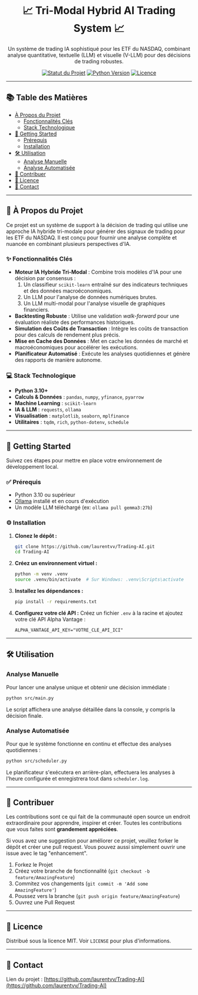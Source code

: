 
<div align="center">
  <br />
  <h1>📈 Tri-Modal Hybrid AI Trading System 📈</h1>
  <p>
    Un système de trading IA sophistiqué pour les ETF du NASDAQ, combinant analyse quantitative, textuelle (LLM) et visuelle (V-LLM) pour des décisions de trading robustes.
  </p>
</div>

<div align="center">

[![Statut du Projet](https://img.shields.io/badge/status-en--d%C3%A9veloppement-green.svg)](https://github.com/laurentvv/Trading-AI)
[![Python Version](https://img.shields.io/badge/python-3.10+-blue.svg)](https://www.python.org/downloads/)
[![Licence](https://img.shields.io/badge/license-MIT-lightgrey.svg)](https://opensource.org/licenses/MIT)

</div>

---

## 📚 Table des Matières

- [À Propos du Projet](#-à-propos-du-projet)
  - [Fonctionnalités Clés](#-fonctionnalités-clés)
  - [Stack Technologique](#-stack-technologique)
- [🚀 Getting Started](#-getting-started)
  - [Prérequis](#-prérequis)
  - [Installation](#-installation)
- [🛠️ Utilisation](#️-utilisation)
  - [Analyse Manuelle](#-analyse-manuelle)
  - [Analyse Automatisée](#-analyse-automatisée)
- [🤝 Contribuer](#-contribuer)
- [📜 Licence](#-licence)
- [📧 Contact](#-contact)

---

## 🌟 À Propos du Projet

Ce projet est un système de support à la décision de trading qui utilise une approche IA hybride tri-modale pour générer des signaux de trading pour les ETF du NASDAQ. Il est conçu pour fournir une analyse complète et nuancée en combinant plusieurs perspectives d'IA.

### ✨ Fonctionnalités Clés

- **Moteur IA Hybride Tri-Modal** : Combine trois modèles d'IA pour une décision par consensus :
  1. Un classifieur `scikit-learn` entraîné sur des indicateurs techniques et des données macroéconomiques.
  2. Un LLM pour l'analyse de données numériques brutes.
  3. Un LLM multi-modal pour l'analyse visuelle de graphiques financiers.
- **Backtesting Robuste** : Utilise une validation *walk-forward* pour une évaluation réaliste des performances historiques.
- **Simulation des Coûts de Transaction** : Intègre les coûts de transaction pour des calculs de rendement plus précis.
- **Mise en Cache des Données** : Met en cache les données de marché et macroéconomiques pour accélérer les exécutions.
- **Planificateur Automatisé** : Exécute les analyses quotidiennes et génère des rapports de manière autonome.

### 💻 Stack Technologique

- **Python 3.10+**
- **Calculs & Données** : `pandas`, `numpy`, `yfinance`, `pyarrow`
- **Machine Learning** : `scikit-learn`
- **IA & LLM** : `requests`, `ollama`
- **Visualisation** : `matplotlib`, `seaborn`, `mplfinance`
- **Utilitaires** : `tqdm`, `rich`, `python-dotenv`, `schedule`

---

## 🚀 Getting Started

Suivez ces étapes pour mettre en place votre environnement de développement local.

### ✅ Prérequis

- Python 3.10 ou supérieur
- [Ollama](https://ollama.com/) installé et en cours d'exécution
- Un modèle LLM téléchargé (ex: `ollama pull gemma3:27b`)

### ⚙️ Installation

1.  **Clonez le dépôt :**
    ```sh
    git clone https://github.com/laurentvv/Trading-AI.git
    cd Trading-AI
    ```
2.  **Créez un environnement virtuel :**
    ```sh
    python -m venv .venv
    source .venv/bin/activate  # Sur Windows: .venv\Scripts\activate
    ```
3.  **Installez les dépendances :**
    ```sh
    pip install -r requirements.txt
    ```
4.  **Configurez votre clé API :**
    Créez un fichier `.env` à la racine et ajoutez votre clé API Alpha Vantage :
    ```
    ALPHA_VANTAGE_API_KEY="VOTRE_CLE_API_ICI"
    ```

---

## 🛠️ Utilisation

### Analyse Manuelle

Pour lancer une analyse unique et obtenir une décision immédiate :

```sh
python src/main.py
```

Le script affichera une analyse détaillée dans la console, y compris la décision finale.

### Analyse Automatisée

Pour que le système fonctionne en continu et effectue des analyses quotidiennes :

```sh
python src/scheduler.py
```

Le planificateur s'exécutera en arrière-plan, effectuera les analyses à l'heure configurée et enregistrera tout dans `scheduler.log`.

---

## 🤝 Contribuer

Les contributions sont ce qui fait de la communauté open source un endroit extraordinaire pour apprendre, inspirer et créer. Toutes les contributions que vous faites sont **grandement appréciées**.

Si vous avez une suggestion pour améliorer ce projet, veuillez forker le dépôt et créer une pull request. Vous pouvez aussi simplement ouvrir une issue avec le tag "enhancement".

1.  Forkez le Projet
2.  Créez votre branche de fonctionnalité (`git checkout -b feature/AmazingFeature`)
3.  Commitez vos changements (`git commit -m 'Add some AmazingFeature'`)
4.  Poussez vers la branche (`git push origin feature/AmazingFeature`)
5.  Ouvrez une Pull Request

---

## 📜 Licence

Distribué sous la licence MIT. Voir `LICENSE` pour plus d'informations.

---

## 📧 Contact

Lien du projet : [https://github.com/laurentvv/Trading-AI](https://github.com/laurentvv/Trading-AI)

